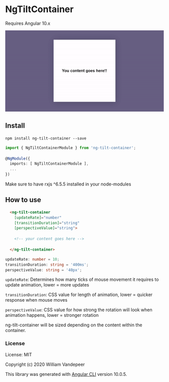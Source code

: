 # NgTiltContainer

Requires Angular 10.x

![Demo gif of ng-tilt-container](https://github.com/WillV1243/ng-tilt-container/blob/master/workspace/projects/ng-tilt-container/src/assets/demo.gif)

## Install

`npm install ng-tilt-container --save`

```Typescript
import { NgTiltContainerModule } from 'ng-tilt-container';
 
@NgModule({
  imports: [ NgTiltContainerModule ],
  ...
})
```
Make sure to have rxjs ^6.5.5 installed in your node-modules

## How to use

```html
  <ng-tilt-container
    [updateRate]="number"
    [transitionDuration]="string"
    [perspectiveValue]="string">

    <!-- your content goes here -->

  </ng-tilt-container>
```
```Typescript
updateRate: number = 10;
transitionDuration: string = '400ms';
perspectiveValue: string = '40px';
```

`updateRate`: Determines how many ticks of mouse movement it requires to update animation, lower = more updates

`transitionDuration`: CSS value for length of animation, lower = quicker response when mouse moves

`perspectiveValue`: CSS value for how strong the rotation will look when animation happens, lower = stronger rotation

ng-tilt-container will be sized depending on the content within the container.

### License

License: MIT

Copyright (c) 2020 William Vandepeer

This library was generated with [Angular CLI](https://github.com/angular/angular-cli) version 10.0.5.

